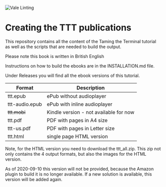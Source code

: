 ![Vale Linting](https://github.com/hepabolu/ttt/workflows/Linting/badge.svg)

# Creating the TTT publications

This repository contains all the content of the Taming the Terminal tutorial as well as the scripts that are needed to build the output.

Please note this book is written in British English

Instructions on how to build the ebooks are in the INSTALLATION.md file.

Under Releases you will find all the ebook versions of this tutorial.

| Format          | Description                            |
| --------------- | -------------------------------------- |
| ttt.epub        | ePub without audioplayer               |
| ttt-audio.epub  | ePub with inline audioplayer           |
| <s>ttt.mobi</s> | Kindle version - not available for now |
| ttt.pdf         | PDF with pages in A4 size              |
| ttt-us.pdf      | PDF with pages in Letter size          |
| ttt.html        | single page HTML version               |

Note, for the HTML version you need to download the ttt_all.zip. This zip not only contains the 4 output formats, but also the images for the HTML version.

As of 2020-09-10 this version will not be provided, because the Amazon plugin to build it is no longer available. If a new solution is available, this version will be added again.
